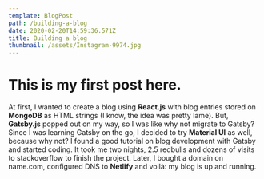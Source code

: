```yaml
---
template: BlogPost
path: /building-a-blog
date: 2020-02-20T14:59:36.571Z
title: Building a blog
thumbnail: /assets/Instagram-9974.jpg
---
```

# This is my first post here.

At first, I wanted to create a blog using **React.js** with blog entries stored on **MongoDB** as HTML strings (I know, the idea was pretty lame). But, **Gatsby.js** popped out on my way, so I was like why not migrate to Gatsby? Since I was learning Gatsby on the go, I decided to try **Material UI** as well, because why not? I found a good tutorial on blog development with Gatsby and started coding. It took me two nights, 2.5 redbulls and dozens of visits to stackoverflow to finish the project.  Later, I bought a domain on name.com, configured DNS to **Netlify** and voilà: my blog is up and running.
